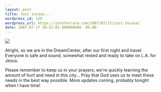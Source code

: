 ```yaml
---
layout: post
title: Just incase...
wordpress_id: 129
wordpress_url: https://joshferrara.com/2007/07/17/just-incase/
date: 2007-07-17 10:53:02.000000000 -05:00
---
```

<!--Mime Type of File is image/jpeg -->

<a href="https://joshferrara.com/wp-photos/20070717-115302-1.jpg"><img src="https://joshferrara.com/wp-photos/thumb.20070717-115302-1.jpg" /></a>

Alright, so we are in the DreamCenter, after our first night and travel. Everyone is safe and sound, somewhat rested and ready to take on L.A. for Jesus.

Please remember to keep us in your prayers, we're quickly learning the amount of hurt and need in this city... Pray that God uses us to meet these needs in the best way possible. More updates coming, probably tonight when I have time!

